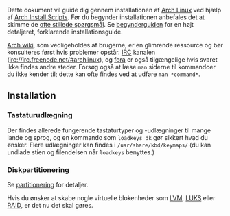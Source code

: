 Dette dokument vil guide dig gennem installationen af [Arch Linux](/index.php/Arch_Linux "Arch Linux") ved hjælp af [Arch Install Scripts](https://projects.archlinux.org/arch-install-scripts.git/). Før du begynder installationen anbefales det at skimme de [ofte stillede spørgsmål](/index.php/FAQ_(Dansk) "FAQ (Dansk)"). Se [begynderguiden](/index.php?title=Beginner%27s_Guide_(Dansk)&action=edit&redlink=1 "Beginner's Guide (Dansk) (page does not exist)") for en højt detaljeret, forklarende installationsguide.

[Arch wiki](/index.php/Main_Page_(Dansk) "Main Page (Dansk)"), som vedligeholdes af brugerne, er en glimrende ressource og bør konsulteres først hvis problemer opstår. [IRC](https://en.wikipedia.org/wiki/IRC "wikipedia:IRC") kanalen ([irc://irc.freenode.net/#archlinux](irc://irc.freenode.net/#archlinux)), og [fora](https://bbs.archlinux.org/) er også tilgængelige hvis svaret ikke findes andre steder. Forsøg også at læse `man` siderne til kommandoer du ikke kender til; dette kan ofte findes ved at udføre `man *command*`.

## Installation

### Tastaturudlægning

Der findes allerede fungerende tastaturtyper og -udlægninger til mange lande og sprog, og en kommando som `loadkeys dk` gør sikkert hvad du ønsker. Flere udlægninger kan findes i `/usr/share/kbd/keymaps/` (du kan undlade stien og filendelsen når `loadkeys` benyttes.)

### Diskpartitionering

Se [partitionering](/index.php?title=Partitioning_(Dansk)&action=edit&redlink=1 "Partitioning (Dansk) (page does not exist)") for detaljer.

Hvis du ønsker at skabe nogle virtuelle blokenheder som [LVM](/index.php/LVM "LVM"), [LUKS](/index.php/Dm-crypt_with_LUKS "Dm-crypt with LUKS") eller [RAID](/index.php/RAID "RAID"), er det nu det skal gøres.